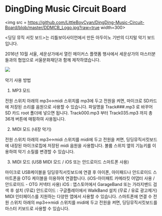 # DingDing Music Circuit Board

<img src = https://github.com/LittleBoyCyan/DingDing-Music-Circuit-Board/blob/master/DDMCB_Logo.jpg?raw=true width=300>

<딩딩 뮤직 서킷 보드>는 리틀보이사이언에서 만든 아두이노 기반의 디지털 악기 보드 입니다. 

2016년 10월 서울, 세운상가에서 열린 메이커스 플랫폼 행사에서 세운상가의 마스터분들과의 협업으로 서울문화재단과 함께 제작하였습니다. 

<img src = https://dl.dropboxusercontent.com/u/18945577/Github%20-%20LittleBoyCyan/DingDingMusicCircuitBoard.jpg width=600>


악기 사용 방법

1. MP3 모드

전원 스위치 아래의 mp3<->midi 스위치를 mp3에 두고 전원을 켜면,
마이크로 SD카드에 저장된 소리를 음원으로 사용할 수 있습니다.
파일명을 Track###.mp3 로 바꾸어 SD 카드 root 폴더에 넣으면 됩니다.
Track000.mp3 부터 Track035.mp3 까지 총 36개 버튼에 매핑하여 사용됩니다.


2. MIDI 모드 (내장 악기)

전원 스위치 아래의 mp3<->midi 스위치를 midi에 두고 전원을 켜면,
딩딩뮤직서킷보드에 내장된 마이크로칩에 저장된 midi 음원을 사용합니다.
볼륨 스위치 옆의 기능키를 이용하여 악기 소릴를 변경할 수 있습니다.


3. MIDI 모드 (USB MIDI 모드 / iOS 또는 안드로이드 스마트폰 사용)

마이크로 USB케이블을 딩딩뮤직서킷보드에 연결 후 아이폰, 아이패드나 안드로이드 스마트폰을 OTG 케이블을 이용하여 연결합니다. (iOS-아이패트 카메라킷 어댑터 사용 / 안드로이드 - OTG 커넥터 사용)
iOS : 앱스토어에서 GarageBand 또는 가라지밴드 검색 후 설치 (무료)
안드로이드 : 구글플레이에서 WalkBand 설치 (무료 / 유료 광고제거)
MIDI 인터페이스를 지원하는 다양한 앱에서 사용할 수 있습니다.
스마트폰에 연결 수 전원 스위치 아래의 mp3<->midi 스위치를 midi에 두고 전원을 켜면,
딩딩뮤직서킷보드를 마스터 키보드로 사용할 수 있습니다.
